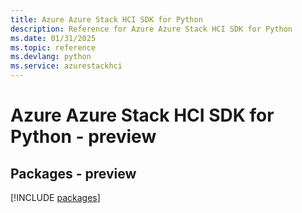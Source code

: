 ```yaml
---
title: Azure Azure Stack HCI SDK for Python
description: Reference for Azure Azure Stack HCI SDK for Python
ms.date: 01/31/2025
ms.topic: reference
ms.devlang: python
ms.service: azurestackhci
---
```

# Azure Azure Stack HCI SDK for Python - preview
## Packages - preview
[!INCLUDE [packages](azure-stack-hci-index.md)]